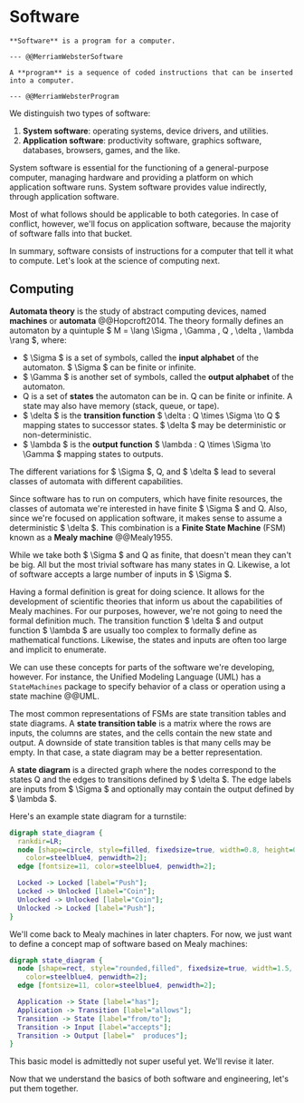 # Software

```admonish tldr title="Definition"
**Software** is a program for a computer.

--- @@MerriamWebsterSoftware
```

```admonish tldr title="Definition"
A **program** is a sequence of coded instructions that can be inserted into a computer.

--- @@MerriamWebsterProgram
```

We distinguish two types of software:

1. **System software**: operating systems, device drivers, and utilities.
2. **Application software**: productivity software, graphics software, databases, browsers, games, and the like.

System software is essential for the functioning of a general-purpose computer, managing hardware and providing a
platform on which application software runs.
System software provides value indirectly, through application software.

Most of what follows should be applicable to both categories.
In case of conflict, however, we'll focus on application software, because the majority of software falls into that
bucket.

In summary, software consists of instructions for a computer that tell it what to compute.
Let's look at the science of computing next.


## Computing

**Automata theory** is the study of abstract computing devices, named **machines** or **automata** @@Hopcroft2014.
The theory formally defines an automaton by a quintuple $ M = \lang \Sigma , \Gamma , Q , \delta , \lambda \rang $,
where:

- $ \Sigma $ is a set of symbols, called the **input alphabet** of the automaton.
  $ \Sigma $ can be finite or infinite.
- $ \Gamma $ is another set of symbols, called the **output alphabet** of the automaton.
- Q is a set of **states** the automaton can be in.
  Q can be finite or infinite.
  A state may also have memory (stack, queue, or tape).
- $ \delta $ is the **transition function** $ \delta : Q \times \Sigma \to Q $ mapping states to successor states.
  $ \delta $ may be deterministic or non-deterministic.
- $ \lambda $ is the **output function** $ \lambda : Q \times \Sigma \to \Gamma $ mapping states to outputs.

The different variations for $ \Sigma $, Q, and $ \delta $ lead to several classes of automata with different
capabilities.

Since software has to run on computers, which have finite resources, the classes of automata we're interested in
have finite $ \Sigma $ and Q.
Also, since we're focused on application software, it makes sense to assume a deterministic $ \delta $.
This combination is a **Finite State Machine** (FSM) known as a **Mealy machine** @@Mealy1955.

While we take both $ \Sigma $ and Q as finite, that doesn't mean they can't be big.
All but the most trivial software has many states in Q.
Likewise, a lot of software accepts a large number of inputs in $ \Sigma $.

Having a formal definition is great for doing science.
It allows for the development of scientific theories that inform us about the capabilities of Mealy machines.
For our purposes, however, we're not going to need the formal definition much.
The transition function $ \delta $ and output function $ \lambda $ are usually too complex to formally define as
mathematical functions.
Likewise, the states and inputs are often too large and implicit to enumerate.

We can use these concepts for parts of the software we're developing, however.
For instance, the Unified Modeling Language (UML) has a `StateMachines` package to specify behavior of a class
or operation using a state machine @@UML.

The most common representations of FSMs are state transition tables and state diagrams.
A **state transition table** is a matrix where the rows are inputs, the columns are states, and the cells contain
the new state and output.
A downside of state transition tables is that many cells may be empty.
In that case, a state diagram may be a better representation.

A **state diagram** is a directed graph where the nodes correspond to the states Q and the edges to transitions
defined by $ \delta $.
The edge labels are inputs from $ \Sigma $ and optionally may contain the output defined by $ \lambda $.

Here's an example state diagram for a turnstile:

```dot process
digraph state_diagram {
  rankdir=LR;
  node [shape=circle, style=filled, fixedsize=true, width=0.8, height=0.8, fillcolor=lightskyblue2,
    color=steelblue4, penwidth=2];
  edge [fontsize=11, color=steelblue4, penwidth=2];

  Locked -> Locked [label="Push"];
  Locked -> Unlocked [label="Coin"];
  Unlocked -> Unlocked [label="Coin"];
  Unlocked -> Locked [label="Push"];
}
```


We'll come back to Mealy machines in later chapters.
For now, we just want to define a concept map of software based on Mealy machines:

```dot process
digraph state_diagram {
  node [shape=rect, style="rounded,filled", fixedsize=true, width=1.5, height=0.75, fillcolor=lightskyblue2,
    color=steelblue4, penwidth=2];
  edge [fontsize=11, color=steelblue4, penwidth=2];

  Application -> State [label="has"];
  Application -> Transition [label="allows"];
  Transition -> State [label="from/to"];
  Transition -> Input [label="accepts"];
  Transition -> Output [label="  produces"];
}
```

This basic model is admittedly not super useful yet.
We'll revise it later.

Now that we understand the basics of both software and engineering, let's put them together.

